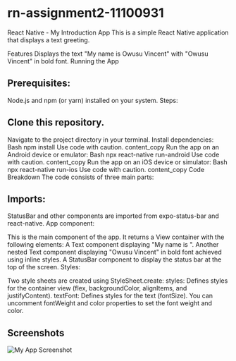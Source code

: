 # rn-assignment2-11100931
React Native - My Introduction App
This is a simple React Native application that displays a text greeting.

Features
Displays the text "My name is Owusu Vincent" with "Owusu Vincent" in bold font.
Running the App


## Prerequisites:
Node.js and npm (or yarn) installed on your system.
Steps:

## Clone this repository.
Navigate to the project directory in your terminal.
Install dependencies:
Bash
npm install
Use code with caution.
content_copy
Run the app on an Android device or emulator:
Bash
npx react-native run-android
Use code with caution.
content_copy
Run the app on an iOS device or simulator:
Bash
npx react-native run-ios
Use code with caution.
content_copy
Code Breakdown
The code consists of three main parts:

## Imports:

StatusBar and other components are imported from expo-status-bar and react-native.
App component:

This is the main component of the app. It returns a View container with the following elements:
A Text component displaying "My name is ".
Another nested Text component displaying "Owusu Vincent" in bold font achieved using inline styles.
A StatusBar component to display the status bar at the top of the screen.
Styles:

Two style sheets are created using StyleSheet.create:
styles: Defines styles for the container view (flex, backgroundColor, alignItems, and justifyContent).
textFont: Defines styles for the text (fontSize). You can uncomment fontWeight and color properties to set the font weight and color.
 
## Screenshots
![My App Screenshot](rn-assignment2-11100931/myApp.png)

